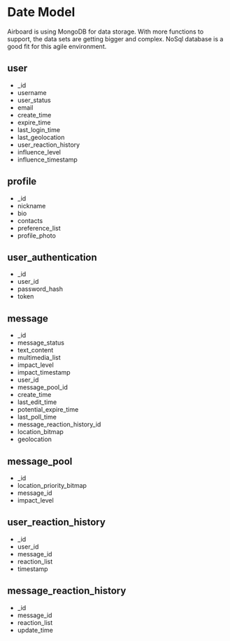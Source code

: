 # Date Model

Airboard is using MongoDB for data storage. With more functions to support, the data sets are getting bigger and complex. NoSql database is a good fit for this agile environment.

## user
  - _id
  - username
  - user_status
  - email
  - create_time
  - expire_time
  - last_login_time
  - last_geolocation
  - user_reaction_history
  - influence_level
  - influence_timestamp


## profile
  - _id
  - nickname
  - bio
  - contacts
  - preference_list
  - profile_photo


## user_authentication
  - _id
  - user_id
  - password_hash
  - token


## message
  - _id
  - message_status
  - text_content
  - multimedia_list
  - impact_level
  - impact_timestamp
  - user_id
  - message_pool_id
  - create_time
  - last_edit_time
  - potential_expire_time
  - last_poll_time
  - message_reaction_history_id
  - location_bitmap
  - geolocation


## message_pool
  - _id
  - location_priority_bitmap
  - message_id
  - impact_level


## user_reaction_history
  - _id
  - user_id
  - message_id
  - reaction_list
  - timestamp


## message_reaction_history
  - _id
  - message_id
  - reaction_list
  - update_time
